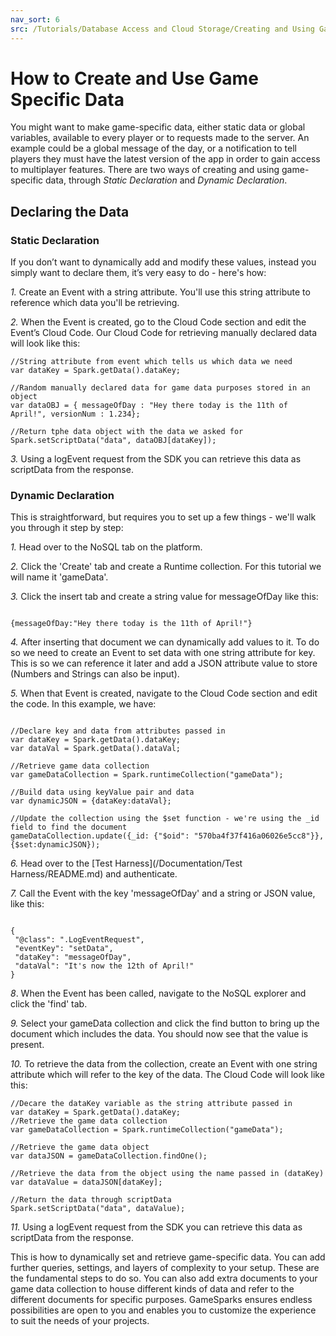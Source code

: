 ```yaml
---
nav_sort: 6
src: /Tutorials/Database Access and Cloud Storage/Creating and Using Game Specific Data.md
---
```


# How to Create and Use Game Specific Data

You might want to make game-specific data, either static data or global variables, available to every player or to requests made to the server. An example could be a global message of the day, or a notification to tell players they must have the latest version of the app in order to gain access to multiplayer features. There are two ways of creating and using game-specific data, through *Static Declaration* and *Dynamic Declaration*.

## Declaring the Data

### Static Declaration

If you don’t want to dynamically add and modify these values, instead you simply want to declare them, it’s very easy to do - here's how:

*1.* Create an Event with a string attribute. You'll use this string attribute to reference which data you'll be retrieving.

*2.* When the Event is created, go to the Cloud Code section and edit the Event’s Cloud Code. Our Cloud Code for retrieving manually declared data will look like this:

```
//String attribute from event which tells us which data we need
var dataKey = Spark.getData().dataKey;

//Random manually declared data for game data purposes stored in an object
var dataOBJ = { messageOfDay : "Hey there today is the 11th of April!", versionNum : 1.234};

//Return tphe data object with the data we asked for
Spark.setScriptData("data", dataOBJ[dataKey]);

```

*3.* Using a logEvent request from the SDK you can retrieve this data as scriptData from the response.


### Dynamic Declaration

This is straightforward, but requires you to set up a few things - we'll walk you through it step by step:

*1.* Head over to the NoSQL tab on the platform.

*2.* Click the 'Create' tab and create a Runtime collection. For this tutorial we will name it 'gameData'.

*3.* Click the insert tab and create a string value for messageOfDay like this:

```

{messageOfDay:"Hey there today is the 11th of April!"}

```

*4.* After inserting that document we can dynamically add values to it. To do so we need to create an Event to set data with one string attribute for key. This is so we can reference it later and add a JSON attribute value to store (Numbers and Strings can also be input).

*5.* When that Event is created, navigate to the Cloud Code section and edit the code. In this example, we have:

```

//Declare key and data from attributes passed in
var dataKey = Spark.getData().dataKey;
var dataVal = Spark.getData().dataVal;

//Retrieve game data collection
var gameDataCollection = Spark.runtimeCollection("gameData");

//Build data using keyValue pair and data
var dynamicJSON = {dataKey:dataVal};

//Update the collection using the $set function - we're using the _id field to find the document
gameDataCollection.update({_id: {"$oid": "570ba4f37f416a06026e5cc8"}}, {$set:dynamicJSON});

```

*6.* Head over to the [Test Harness](/Documentation/Test Harness/README.md) and authenticate.

*7.* Call the Event with the key 'messageOfDay' and a string or JSON value, like this:

```

{
 "@class": ".LogEventRequest",
 "eventKey": "setData",
 "dataKey": "messageOfDay",
 "dataVal": "It's now the 12th of April!"
}

```

*8*. When the Event has been called, navigate to the NoSQL explorer and click the 'find' tab.

*9.* Select your gameData collection and click the find button to bring up the document which includes the data. You should now see that the value is present.

*10.* To retrieve the data from the collection, create an Event with one string attribute which will refer to the key of the data. The Cloud Code will look like this:

```
//Decare the dataKey variable as the string attribute passed in
var dataKey = Spark.getData().dataKey;
//Retrieve the game data collection
var gameDataCollection = Spark.runtimeCollection("gameData");

//Retrieve the game data object
var dataJSON = gameDataCollection.findOne();

//Retrieve the data from the object using the name passed in (dataKey)
var dataValue = dataJSON[dataKey];

//Return the data through scriptData
Spark.setScriptData("data", dataValue);

```

*11.* Using a logEvent request from the SDK you can retrieve this data as scriptData from the response.

This is how to dynamically set and retrieve game-specific data. You can add further queries, settings, and layers of complexity to your setup. These are the fundamental steps to do so. You can also add extra documents to your game data collection to house different kinds of data and refer to the different documents for specific purposes. GameSparks ensures endless possibilities are open to you and enables you to customize the experience to suit the needs of your projects.
